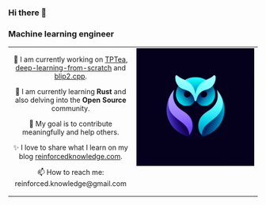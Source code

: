 ### Hi there 👋

### Machine learning engineer

<table>
  <tr>
    <!-- First Column -->
    <td valign="top" width="50%">
      <div style="text-align: center;">
        <p>🔭 I am currently working on <a href="https://github.com/ReinforcedKnowledge/TPTea">TPTea</a>, <a href="https://github.com/ReinforcedKnowledge/deep-learning-from-scratch">deep-learning-from-scratch</a> and <a href="https://github.com/ReinforcedKnowledge/blip2.cpp">blip2.cpp</a>.</p>
        <p>🌱 I am currently learning <Strong>Rust</Strong> and also delving into the <Strong>Open Source</Strong> community.</p>
        <p>🎯 My goal is to contribute meaningfully and help others.</p>
        <p>✨ I love to share what I learn on my blog <a href="https://reinforcedknowledge.com">reinforcedknowledge.com</a>.</p>
        <p>📫 How to reach me: reinforced.knowledge@gmail.com</p>
      </div>
    </td>
    <!-- Second Column -->
    <td valign="top" width="50%">
    <img src="assets/logo.png" alt="Reinforced Knowledge's logo"/>
    </td>    
  </tr>
</table>


<!--
**ReinforcedKnowledge/ReinforcedKnowledge** is a ✨ _special_ ✨ repository because its `README.md` (this file) appears on your GitHub profile.

Here are some ideas to get you started:

- 🔭 I’m currently working on ...
- 🌱 I’m currently learning ...
- 👯 I’m looking to collaborate on ...
- 🤔 I’m looking for help with ...
- 💬 Ask me about ...
- 📫 How to reach me: ...
- 😄 Pronouns: ...
- ⚡ Fun fact: ...
-->
